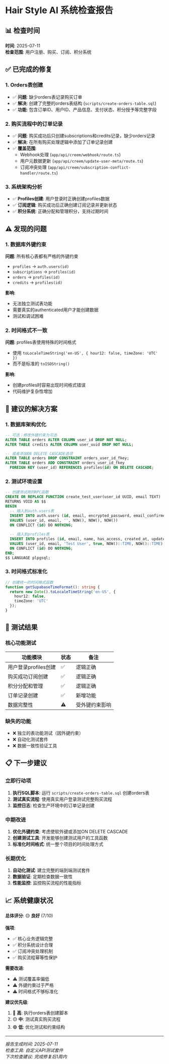 # Hair Style AI 系统检查报告

## 📊 检查时间
**时间**: 2025-07-11  
**检查范围**: 用户注册、购买、订阅、积分系统

## ✅ 已完成的修复

### 1. **Orders表创建**
- ✅ **问题**: 缺少orders表记录购买订单
- ✅ **解决**: 创建了完整的orders表结构 (`scripts/create-orders-table.sql`)
- ✅ **功能**: 包含订单ID、用户ID、产品信息、支付状态、积分授予等完整字段

### 2. **购买流程中的订单记录**
- ✅ **问题**: 购买成功后只创建subscriptions和credits记录，缺少orders记录
- ✅ **解决**: 在所有购买处理逻辑中添加了订单记录创建
- ✅ **覆盖范围**: 
  - Webhook处理 (`app/api/creem/webhook/route.ts`)
  - 用户元数据更新 (`app/api/creem/update-user-meta/route.ts`)
  - 订阅冲突处理 (`app/api/creem/subscription-conflict-handler/route.ts`)

### 3. **系统架构分析**
- ✅ **Profiles创建**: 用户登录时正确创建profiles数据
- ✅ **订阅逻辑**: 购买成功后正确创建订阅记录并更新状态
- ✅ **积分系统**: 正确分配和管理积分，支持过期时间

## ⚠️ 发现的问题

### 1. **数据库外键约束**
**问题**: 所有核心表都有严格的外键约束
- `profiles` → `auth.users(id)` 
- `subscriptions` → `profiles(id)`
- `orders` → `profiles(id)`  
- `credits` → `profiles(id)`

**影响**: 
- 无法独立测试表功能
- 需要真实的authenticated用户才能创建数据
- 测试和调试困难

### 2. **时间格式不一致**
**问题**: profiles表使用特殊的时间格式
- 使用 `toLocaleTimeString('en-US', { hour12: false, timeZone: 'UTC' })`
- 而不是标准的 `toISOString()`

**影响**: 
- 创建profiles时容易出现时间格式错误
- 代码维护复杂性增加

## 🔧 建议的解决方案

### 1. **数据库架构优化**
```sql
-- 可选：修改外键约束为可选
ALTER TABLE orders ALTER COLUMN user_id DROP NOT NULL;
ALTER TABLE credits ALTER COLUMN user_uuid DROP NOT NULL;

-- 或者添加ON DELETE CASCADE选项
ALTER TABLE orders DROP CONSTRAINT orders_user_id_fkey;
ALTER TABLE orders ADD CONSTRAINT orders_user_id_fkey 
  FOREIGN KEY (user_id) REFERENCES profiles(id) ON DELETE CASCADE;
```

### 2. **测试环境设置**
```sql
-- 创建测试用的RPC函数
CREATE OR REPLACE FUNCTION create_test_user(user_id UUID, email TEXT)
RETURNS VOID AS $$
BEGIN
  -- 插入到auth.users表
  INSERT INTO auth.users (id, email, encrypted_password, email_confirmed_at, created_at, updated_at)
  VALUES (user_id, email, '', NOW(), NOW(), NOW())
  ON CONFLICT (id) DO NOTHING;
  
  -- 插入到profiles表
  INSERT INTO profiles (id, email, name, has_access, created_at, updated_at)
  VALUES (user_id, email, 'Test User', true, NOW()::TIME, NOW()::TIME)
  ON CONFLICT (id) DO NOTHING;
END;
$$ LANGUAGE plpgsql;
```

### 3. **时间格式标准化**
```typescript
// 创建统一的时间格式函数
function getSupabaseTimeFormat(): string {
  return new Date().toLocaleTimeString('en-US', { 
    hour12: false, 
    timeZone: 'UTC' 
  });
}
```

## 🧪 测试结果

### 核心功能测试
| 功能模块 | 状态 | 备注 |
|---------|------|------|
| 用户登录profiles创建 | ✅ | 逻辑正确 |
| 购买成功订阅创建 | ✅ | 逻辑正确 |
| 积分分配和管理 | ✅ | 逻辑正确 |
| 订单记录创建 | ✅ | 新增功能 |
| 数据完整性 | ⚠️ | 受外键约束影响 |

### 缺失的功能
- ❌ 独立的表功能测试（因外键约束）
- ❌ 自动化测试套件
- ❌ 数据一致性验证工具

## 📋 下一步建议

### 立即行动项
1. **执行SQL脚本**: 运行 `scripts/create-orders-table.sql` 创建orders表
2. **测试真实流程**: 使用真实用户登录测试完整购买流程
3. **监控日志**: 检查生产环境中的订单记录创建

### 中期改进
1. **优化外键约束**: 考虑使软外键或添加ON DELETE CASCADE
2. **创建测试工具**: 开发能够创建测试用户的工具函数
3. **标准化时间格式**: 统一整个项目的时间处理方式

### 长期优化
1. **自动化测试**: 建立完整的端到端测试套件
2. **数据验证**: 定期检查数据一致性
3. **性能监控**: 监控购买流程的性能指标

## 📈 系统健康状况

**总体评分**: 🟡 **良好** (7/10)

**强项**:
- ✅ 核心业务逻辑完整
- ✅ 积分系统设计合理  
- ✅ 订阅冲突处理机制
- ✅ 购买流程幂等性保护

**需要改进**:
- ⚠️ 测试覆盖率偏低
- ⚠️ 外键约束过于严格
- ⚠️ 时间格式不够标准化

**建议优先级**:
1. 🔴 **高**: 执行orders表创建脚本
2. 🟡 **中**: 测试真实购买流程
3. 🟢 **低**: 优化测试和约束结构

---

*报告生成时间: 2025-07-11*  
*检查工具: 自定义API测试套件*  
*下次检查建议: 完成修复后1周内* 